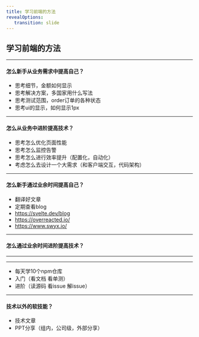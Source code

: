 ```yaml
---
title: 学习前端的方法
revealOptions: 
   transition: slide
---
```


## 学习前端的方法

---

#### 怎么新手从业务需求中提高自己？

- 思考细节，金额如何显示
- 思考解决方案，多国家用什么写法
- 思考测试范围，order订单的各种状态
- 思考ui的显示，如何显示1px

---

#### 怎么从业务中进阶提高技术？

- 思考怎么优化页面性能
- 思考怎么监控告警
- 思考怎么进行效率提升（配置化，自动化）
- 考虑怎么去设计一个大需求（和客户端交互，代码架构）

---

#### 怎么新手通过业余时间提高自己？

- 翻译好文章
- 定期查看blog
- https://svelte.dev/blog
- https://overreacted.io/
- https://www.swyx.io/

---

#### 怎么通过业余时间进阶提高技术？

---

<!-- .slide: data-background="white" data-background-image="https://keynote.vercel.app/public/img/how-to-learn-fe.png" data-background-size="contain" -->

---

- 每天学10个npm仓库
- 入门（看文档 看单测）
- 进阶（读源码 看issue 解issue）

---

#### 技术以外的软技能？

- 技术文章
- PPT分享（组内，公司级，外部分享）
